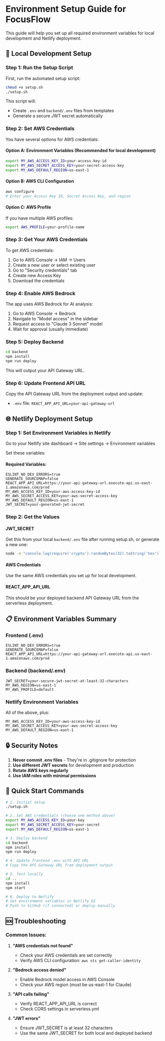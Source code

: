 # Environment Setup Guide for FocusFlow

This guide will help you set up all required environment variables for local development and Netlify deployment.

## 🔧 Local Development Setup

### Step 1: Run the Setup Script
First, run the automated setup script:
```bash
chmod +x setup.sh
./setup.sh
```

This script will:
- Create `.env` and `backend/.env` files from templates
- Generate a secure JWT secret automatically

### Step 2: Set AWS Credentials

You have several options for AWS credentials:

#### Option A: Environment Variables (Recommended for local development)
```bash
export MY_AWS_ACCESS_KEY_ID=your-access-key-id
export MY_AWS_SECRET_ACCESS_KEY=your-secret-access-key
export MY_AWS_DEFAULT_REGION=us-east-1
```

#### Option B: AWS CLI Configuration
```bash
aws configure
# Enter your Access Key ID, Secret Access Key, and region
```

#### Option C: AWS Profile
If you have multiple AWS profiles:
```bash
export AWS_PROFILE=your-profile-name
```

### Step 3: Get Your AWS Credentials
To get AWS credentials:
1. Go to AWS Console → IAM → Users
2. Create a new user or select existing user
3. Go to "Security credentials" tab
4. Create new Access Key
5. Download the credentials

### Step 4: Enable AWS Bedrock
The app uses AWS Bedrock for AI analysis:
1. Go to AWS Console → Bedrock
2. Navigate to "Model access" in the sidebar
3. Request access to "Claude 3 Sonnet" model
4. Wait for approval (usually immediate)

### Step 5: Deploy Backend
```bash
cd backend
npm install
npm run deploy
```

This will output your API Gateway URL.

### Step 6: Update Frontend API URL
Copy the API Gateway URL from the deployment output and update:
- `.env` file: `REACT_APP_API_URL=your-api-gateway-url`

## 🌐 Netlify Deployment Setup

### Step 1: Set Environment Variables in Netlify
Go to your Netlify site dashboard → Site settings → Environment variables

Set these variables:

#### Required Variables:
```
ESLINT_NO_DEV_ERRORS=true
GENERATE_SOURCEMAP=false
REACT_APP_API_URL=https://your-api-gateway-url.execute-api.us-east-1.amazonaws.com/prod
MY_AWS_ACCESS_KEY_ID=your-aws-access-key-id
MY_AWS_SECRET_ACCESS_KEY=your-aws-secret-access-key
MY_AWS_DEFAULT_REGION=us-east-1
JWT_SECRET=your-generated-jwt-secret
```

### Step 2: Get the Values

#### JWT_SECRET
Get this from your local `backend/.env` file after running setup.sh, or generate a new one:
```bash
node -e "console.log(require('crypto').randomBytes(32).toString('hex'))"
```

#### AWS Credentials
Use the same AWS credentials you set up for local development.

#### REACT_APP_API_URL
This should be your deployed backend API Gateway URL from the serverless deployment.

## 📋 Environment Variables Summary

### Frontend (.env)
```
ESLINT_NO_DEV_ERRORS=true
GENERATE_SOURCEMAP=false
REACT_APP_API_URL=https://your-api-gateway-url.execute-api.us-east-1.amazonaws.com/prod
```

### Backend (backend/.env)
```
JWT_SECRET=your-secure-jwt-secret-at-least-32-characters
MY_AWS_REGION=us-east-1
MY_AWS_PROFILE=default
```

### Netlify Environment Variables
All of the above, plus:
```
MY_AWS_ACCESS_KEY_ID=your-aws-access-key-id
MY_AWS_SECRET_ACCESS_KEY=your-aws-secret-access-key
MY_AWS_DEFAULT_REGION=us-east-1
```

## 🔒 Security Notes

1. **Never commit .env files** - They're in .gitignore for protection
2. **Use different JWT secrets** for development and production
3. **Rotate AWS keys regularly**
4. **Use IAM roles with minimal permissions**

## 🚀 Quick Start Commands

```bash
# 1. Initial setup
./setup.sh

# 2. Set AWS credentials (choose one method above)
export MY_AWS_ACCESS_KEY_ID=your-key
export MY_AWS_SECRET_ACCESS_KEY=your-secret
export MY_AWS_DEFAULT_REGION=us-east-1

# 3. Deploy backend
cd backend
npm install
npm run deploy

# 4. Update frontend .env with API URL
# Copy the API Gateway URL from deployment output

# 5. Test locally
cd ..
npm install
npm start

# 6. Deploy to Netlify
# Set environment variables in Netlify UI
# Push to GitHub (if connected) or deploy manually
```

## 🆘 Troubleshooting

### Common Issues:

1. **"AWS credentials not found"**
   - Check your AWS credentials are set correctly
   - Verify AWS CLI configuration: `aws sts get-caller-identity`

2. **"Bedrock access denied"**
   - Enable Bedrock model access in AWS Console
   - Check your AWS region (must be us-east-1 for Claude)

3. **"API calls failing"**
   - Verify REACT_APP_API_URL is correct
   - Check CORS settings in serverless.yml

4. **"JWT errors"**
   - Ensure JWT_SECRET is at least 32 characters
   - Use the same JWT_SECRET for both local and deployed backend
